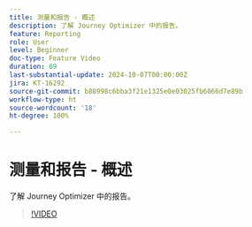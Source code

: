 ```yaml
---
title: 测量和报告 - 概述
description: 了解 Journey Optimizer 中的报告。
feature: Reporting
role: User
level: Beginner
doc-type: Feature Video
duration: 69
last-substantial-update: 2024-10-07T00:00:00Z
jira: KT-16292
source-git-commit: b88998c6bba3f21e1325e0e03025fb6066d7e89b
workflow-type: ht
source-wordcount: '18'
ht-degree: 100%

---
```



# 测量和报告 - 概述

了解 Journey Optimizer 中的报告。

>[!VIDEO](https://video.tv.adobe.com/v/3432673/?learn=on)
